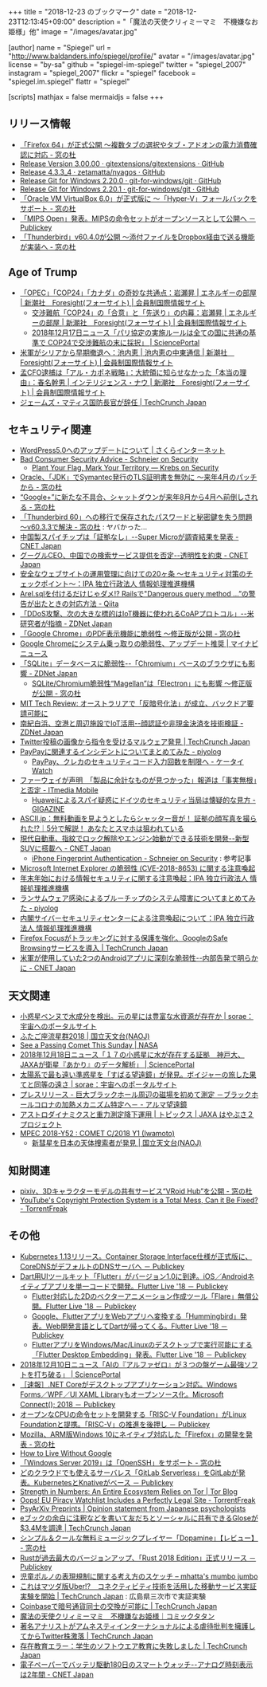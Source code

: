 +++
title = "2018-12-23 のブックマーク"
date =  "2018-12-23T12:13:45+09:00"
description = "「魔法の天使クリィミーマミ　不機嫌なお姫様」他"
image = "/images/avatar.jpg"

[author]
  name      = "Spiegel"
  url       = "http://www.baldanders.info/spiegel/profile/"
  avatar    = "/images/avatar.jpg"
  license   = "by-sa"
  github    = "spiegel-im-spiegel"
  twitter   = "spiegel_2007"
  instagram = "spiegel_2007"
  flickr    = "spiegel"
  facebook  = "spiegel.im.spiegel"
  flattr    = "spiegel"

[scripts]
  mathjax = false
  mermaidjs = false
+++

## リリース情報

- [「Firefox 64」が正式公開 ～複数タブの選択やタブ・アドオンの電力消費確認に対応 - 窓の杜](https://forest.watch.impress.co.jp/docs/news/1157921.html)
- [Release Version 3.00.00 · gitextensions/gitextensions · GitHub](https://github.com/gitextensions/gitextensions/releases/tag/v3.00.00)
- [Release 4.3.3_4 · zetamatta/nyagos · GitHub](https://github.com/zetamatta/nyagos/releases/tag/4.3.3_4)
- [Release Git for Windows 2.20.0 · git-for-windows/git · GitHub](https://github.com/git-for-windows/git/releases/tag/v2.20.0.windows.1)
- [Release Git for Windows 2.20.1 · git-for-windows/git · GitHub](https://github.com/git-for-windows/git/releases/tag/v2.20.1.windows.1)
- [「Oracle VM VirtualBox 6.0」が正式版に ～「Hyper-V」フォールバックをサポート - 窓の杜](https://forest.watch.impress.co.jp/docs/news/1159338.html)
- [「MIPS Open」発表。MIPSの命令セットがオープンソースとして公開へ － Publickey](https://www.publickey1.jp/blog/18/mips_openmips.html)
- [「Thunderbird」v60.4.0が公開 ～添付ファイルをDropbox経由で送る機能が実装へ - 窓の杜](https://forest.watch.impress.co.jp/docs/news/1159676.html)

## Age of Trump

- [「OPEC」「COP24」「カナダ」の奇妙な共通点：岩瀬昇 | エネルギーの部屋 | 新潮社　Foresight(フォーサイト) | 会員制国際情報サイト](https://www.fsight.jp/articles/-/44632)
    - [交渉難航「COP24」の「合意」と「先送り」の内幕：岩瀬昇 | エネルギーの部屋 | 新潮社　Foresight(フォーサイト) | 会員制国際情報サイト](https://www.fsight.jp/articles/-/44636)
    - [2018年12月17日ニュース「パリ協定の実施ルールは全ての国に共通の基準で COP24で交渉難航の末に採択」 | SciencePortal](https://scienceportal.jst.go.jp/news/newsflash_review/newsflash/2018/12/20181217_01.html)
- [米軍がシリアから早期撤退へ：池内恵 | 池内恵の中東通信 | 新潮社　Foresight(フォーサイト) | 会員制国際情報サイト](https://www.fsight.jp/articles/-/44656)
- [孟CFO逮捕は「アル・カポネ戦略」：大統領に知らせなかった「本当の理由」：春名幹男 | インテリジェンス・ナウ | 新潮社　Foresight(フォーサイト) | 会員制国際情報サイト](https://www.fsight.jp/articles/-/44659)
- [ジェームズ・マティス国防長官が辞任  |  TechCrunch Japan](https://jp.techcrunch.com/2018/12/21/2018-12-20-james-mattis-resignation-trump/)

## セキュリティ関連

- [WordPress5.0へのアップデートについて | さくらインターネット](https://www.sakura.ad.jp/information/announcements/2018/12/05/1968198878/)
- [Bad Consumer Security Advice - Schneier on Security](https://www.schneier.com/blog/archives/2018/12/bad_consumer_se.html)
    - [Plant Your Flag, Mark Your Territory —  Krebs on Security](https://krebsonsecurity.com/2018/06/plant-your-flag-mark-your-territory/)
- [Oracle、「JDK」でSymantec発行のTLS証明書を無効に ～来年4月のパッチから - 窓の杜](https://forest.watch.impress.co.jp/docs/news/1157470.html)
- [“Google+”に新たな不具合、シャットダウンが来年8月から4月へ前倒しされる - 窓の杜](https://forest.watch.impress.co.jp/docs/news/1157691.html)
- [「Thunderbird 60」への移行で保存されたパスワードと秘密鍵を失う問題 ～v60.3.3で解決 - 窓の杜](https://forest.watch.impress.co.jp/docs/news/1157842.html) : ヤバかった...
- [中国製スパイチップは「証拠なし」--Super Microが調査結果を発表 - CNET Japan](https://japan.cnet.com/article/35129982/)
- [グーグルCEO、中国での検索サービス提供を否定--透明性を約束 - CNET Japan](https://japan.cnet.com/article/35129981/)
- [安全なウェブサイトの運用管理に向けての20ヶ条 ～セキュリティ対策のチェックポイント～：IPA 独立行政法人 情報処理推進機構](https://www.ipa.go.jp/security/vuln/websitecheck.html)
- [Arel.sqlを付けるだけじゃダメ!? Railsで&quot;Dangerous query method …”の警告が出たときの対応方法 - Qiita](https://qiita.com/jnchito/items/5f2f00c93c0ba68e4d31)
- [「DDoS攻撃、次の大きな標的はIoT機器に使われるCoAPプロトコル」--米研究者が指摘 - ZDNet Japan](https://japan.zdnet.com/article/35129893/)
- [「Google Chrome」のPDF表示機能に脆弱性 ～修正版が公開 - 窓の杜](https://forest.watch.impress.co.jp/docs/news/1158158.html)
- [Google Chromeにシステム乗っ取りの脆弱性、アップデート推奨 | マイナビニュース](https://news.mynavi.jp/article/20181215-740895/)
- [「SQLite」データベースに脆弱性--「Chromium」ベースのブラウザにも影響 - ZDNet Japan](https://japan.zdnet.com/article/35130205/)
    - [SQLite/Chromium脆弱性“Magellan”は「Electron」にも影響 ～修正版が公開 - 窓の杜](https://forest.watch.impress.co.jp/docs/news/1159361.html)
- [MIT Tech Review: オーストラリアで「反暗号化法」が成立、バックドア要請可能に](https://www.technologyreview.jp/nl/this-is-how-australias-ban-on-encryption-could-endanger-us-all/)
- [南紀白浜、空港と周辺施設でIoT活用--顔認証や非現金決済を技術検証 - ZDNet Japan](https://japan.zdnet.com/article/35130252/)
- [Twitter投稿の画像から指令を受けるマルウェア発見  |  TechCrunch Japan](https://jp.techcrunch.com/2018/12/18/2018-12-17-malware-commands-code-twitter-hidden-memes/)
- [PayPayに関連するインシデントについてまとめてみた - piyolog](http://d.hatena.ne.jp/Kango/20181218/1545164396)
    - [PayPay、クレカのセキュリティコード入力回数を制限へ - ケータイ Watch](https://k-tai.watch.impress.co.jp/docs/news/1158858.html)
- [ファーウェイが声明　「製品に余計なものが見つかった」報道は「事実無根」と否定 - ITmedia Mobile](http://www.itmedia.co.jp/mobile/articles/1812/15/news034.html)
    - [Huaweiによるスパイ疑惑にドイツのセキュリティ当局は懐疑的な見方 - GIGAZINE](https://gigazine.net/news/20181218-huawei-spying-no-evidence/)
- [ASCII.jp：無料動画を見ようとしたらシャッター音が！ 証拠の顔写真を撮られた!?｜5分で解説！ あなたとスマホは狙われている](http://ascii.jp/elem/000/001/787/1787255/)
- [現代自動車、指紋でロック解除やエンジン始動ができる技術を開発--新型SUVに搭載へ - CNET Japan](https://japan.cnet.com/article/35130359/)
    - [iPhone Fingerprint Authentication - Schneier on Security](https://www.schneier.com/blog/archives/2013/09/iphone_fingerpr.html) : 参考記事
- [Microsoft Internet Explorer の脆弱性 (CVE-2018-8653) に関する注意喚起](http://www.jpcert.or.jp/at/2018/at180051.html)
- [年末年始における情報セキュリティに関する注意喚起：IPA 独立行政法人 情報処理推進機構](https://www.ipa.go.jp/security/topics/alert20181220.html)
- [ランサムウェア感染によるブルーチップのシステム障害についてまとめてみた - piyolog](http://d.hatena.ne.jp/Kango/20181220/1545341830)
- [内閣サイバーセキュリティセンターによる注意喚起について：IPA 独立行政法人 情報処理推進機構](https://www.ipa.go.jp/security/ciadr/vul/20181221.html)
- [Firefox Focusがトラッキングに対する保護を強化、GoogleのSafe Browsingサービスを導入  |  TechCrunch Japan](https://jp.techcrunch.com/2018/12/21/2018-12-20-firefox-focus-adds-support-for-enhanced-tracking-protection-and-googles-safe-browsing-service/)
- [米軍が使用していた2つのAndroidアプリに深刻な脆弱性--内部告発で明らかに - CNET Japan](https://japan.cnet.com/article/35130477/)

## 天文関連

- [小惑星ベンヌで水成分を検出。元の星には豊富な水資源が存在か | sorae：宇宙へのポータルサイト](https://sorae.info/030201/2018_12_12_osiris.html)
- [ふたご座流星群2018 | 国立天文台(NAOJ)](https://www.nao.ac.jp/astro/feature/geminids2018/)
- [See a Passing Comet This Sunday  | NASA](https://www.nasa.gov/feature/jpl/see-a-passing-comet-this-sunday/)
- [2018年12月18日ニュース「１７の小惑星に水が存在する証拠　神戸大、JAXAが衛星『あかり』のデータ解析」 | SciencePortal](https://scienceportal.jst.go.jp/news/newsflash_review/newsflash/2018/12/20181218_01.html)
- [太陽系で最も遠い準惑星を「すばる望遠鏡」が発見。ボイジャーの旅した果てと同等の遠さ | sorae：宇宙へのポータルサイト](https://sorae.info/030201/2018_12_18_farout.html)
- [プレスリリース - 巨大ブラックホール周辺の磁場を初めて測定 －ブラックホールコロナの加熱メカニズム特定へ－ - アルマ望遠鏡](https://alma-telescope.jp/news/press/blackhole-201812)
- [アストロダイナミクスと重力測定降下運用 | トピックス | JAXA はやぶさ２プロジェクト](http://www.hayabusa2.jaxa.jp/topics/20181221_AstroDynamics/)
- [MPEC 2018-Y52 : COMET C/2018 Y1 (Iwamoto)](https://www.minorplanetcenter.net/mpec/K18/K18Y52.html)
    - [新彗星を日本の天体捜索者が発見 | 国立天文台(NAOJ)](https://www.nao.ac.jp/news/topics/2018/20181221-comet.html)

## 知財関連

- [pixiv、3Dキャラクターモデルの共有サービス“VRoid Hub”を公開 - 窓の杜](https://forest.watch.impress.co.jp/docs/news/1159726.html)
- [YouTube's Copyright Protection System is a Total Mess, Can it Be Fixed? - TorrentFreak](https://torrentfreak.com/youtubes-copyright-protection-system-is-a-total-mess-can-it-be-fixed-181222/)

## その他

- [Kubernetes 1.13リリース。Container Storage Interface仕様が正式版に、CoreDNSがデフォルトのDNSサーバへ － Publickey](https://www.publickey1.jp/blog/18/kubernetes_113container_storage_interfacecorednsdns.html)
- [Dart用UIツールキット「Flutter」がバージョン1.0に到達。iOS／Androidネイティブアプリを単一コードで開発。Flutter Live '18 － Publickey](https://www.publickey1.jp/blog/18/dartuiflutter10iosandroidflutter_live_18.html)
    - [Flutter対応した2Dのベクターアニメーション作成ツール「Flare」無償公開。Flutter Live '18 － Publickey](https://www.publickey1.jp/blog/18/flutter2dflareflutter_live_18.html)
    - [Google、FlutterアプリをWebアプリへ変換する「Hummingbird」発表。Web開発言語としてDartが帰ってくる。Flutter Live '18 － Publickey](https://www.publickey1.jp/blog/18/googleflutterwebhummingbirdwebdartflutter_live_18.html)
    - [FlutterアプリをWindows/Mac/Linuxのデスクトップで実行可能にする「Flutter Desktop Embedding」発表。Flutter Live '18 － Publickey](https://www.publickey1.jp/blog/18/flutterwindowsmaclinuxflutter_desktop_embeddingflutter_live_18.html)
- [2018年12月10日ニュース「AIの『アルファゼロ』が３つの盤ゲーム最強ソフトを打ち破る」 | SciencePortal](https://scienceportal.jst.go.jp/news/newsflash_review/newsflash/2018/12/20181210_01.html)
- [［速報］.NET Coreがデスクトップアプリケーション対応。Windows Forms／WPF／UI XAML Libraryもオープンソース化。Microsoft Connect(); 2018 － Publickey](https://www.publickey1.jp/blog/18/net_corewindows_formswpfui_xaml_librarymicrosoft_connect_2018.html)
- [オープンなCPUの命令セットを開発する「RISC-V Foundation」がLinux Foundationと提携。「RISC-V」の推進を後押し － Publickey](https://www.publickey1.jp/blog/18/cpurisc-v_foundationlinux_foundationrisc-v.html)
- [Mozilla、ARM版Windows 10にネイティブ対応した「Firefox」の開発を発表 - 窓の杜](https://forest.watch.impress.co.jp/docs/news/1157536.html)
- [How to Live Without Google](https://spreadprivacy.com/how-to-remove-google/)
- [「Windows Server 2019」は「OpenSSH」をサポート - 窓の杜](https://forest.watch.impress.co.jp/docs/news/1158128.html)
- [どのクラウドでも使えるサーバレス「GitLab Serverless」をGitLabが発表。KubernetesとKnativeがベース － Publickey](https://www.publickey1.jp/blog/18/gitlab_serverlessgitlabkubernetesknative.html)
- [Strength in Numbers: An Entire Ecosystem Relies on Tor  | Tor Blog](https://blog.torproject.org/strength-numbers-entire-ecosystem-relies-tor)
- [Oops! EU Piracy Watchlist Includes a Perfectly Legal Site - TorrentFreak](https://torrentfreak.com/oops-eu-piracy-watchlist-includes-a-perfectly-legal-site/)
- [PsyArXiv Preprints | Opinion statement from Japanese psychologists](https://psyarxiv.com/xh7fr/)
- [eブックの余白に注釈などを書いて友だちとソーシャルに共有できるGloseが$3.4Mを調達  |  TechCrunch Japan](https://jp.techcrunch.com/2018/12/15/2018-12-13-glose-raises-3-4-million-for-its-collaborative-reading-app/)
- [シンプル＆クールな無料ミュージックプレイヤー「Dopamine」【レビュー】 - 窓の杜](https://forest.watch.impress.co.jp/docs/review/1158348.html)
- [Rustが過去最大のバージョンアップ、「Rust 2018 Edition」正式リリース － Publickey](https://www.publickey1.jp/blog/18/rustrust_2018_edition.html)
- [児童ポルノの表現規制に関する考え方のスケッチ – mhatta's mumbo jumbo](http://www.mhatta.org/wp/2018/12/05/thoughts-on-child-porn-regulation/)
- [これはマツダ版Uber!?　コネクティビティ技術を活用した移動サービス実証実験を開始  |  TechCrunch Japan](https://jp.techcrunch.com/2018/12/17/autoblog-uber-mazda-daihtsu/) : 広島県三次市で実証実験
- [Coinbaseで暗号通貨同士の交換が可能に  |  TechCrunch Japan](https://jp.techcrunch.com/2018/12/19/2018-12-18-coinbase-lets-you-convert-one-cryptocurrency-into-another/)
- [魔法の天使クリィミーマミ　不機嫌なお姫様｜コミックタタン](http://tatan.jp/lib/top.php?id=141)
- [著名アナリストがアムネスティインターナショナルによる虐待批判を擁護してからTwitter株激落  |  TechCrunch Japan](https://jp.techcrunch.com/2018/12/21/2018-12-20-twitter-stock-down-after-analyst-calls-it-harvey-weinstein-of-social-media/)
- [存在教育エラー：学生のソフトウエア教育に失敗しました  |  TechCrunch Japan](https://jp.techcrunch.com/2018/12/22/2018-12-14-existential-education-error-failing-to-train-students-on-software/)
- [電子ペーパーでバッテリ駆動180日のスマートウォッチ--アナログ時刻表示は2年間 - CNET Japan](https://japan.cnet.com/article/35130434/)
